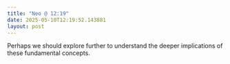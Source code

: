 ```yaml
---
title: "Neo @ 12:19"
date: 2025-05-10T12:19:52.143881
layout: post
---
```


Perhaps we should explore further to understand the deeper implications of these fundamental concepts.